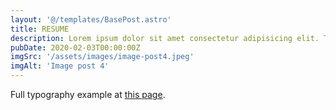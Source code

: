 ```yaml
---
layout: '@/templates/BasePost.astro'
title: RESUME
description: Lorem ipsum dolor sit amet consectetur adipisicing elit. Tenetur vero esse non molestias eos excepturi.
pubDate: 2020-02-03T00:00:00Z
imgSrc: '/assets/images/image-post4.jpeg'
imgAlt: 'Image post 4'
---
```


Full typography example at [this page](../sixth-post/).
